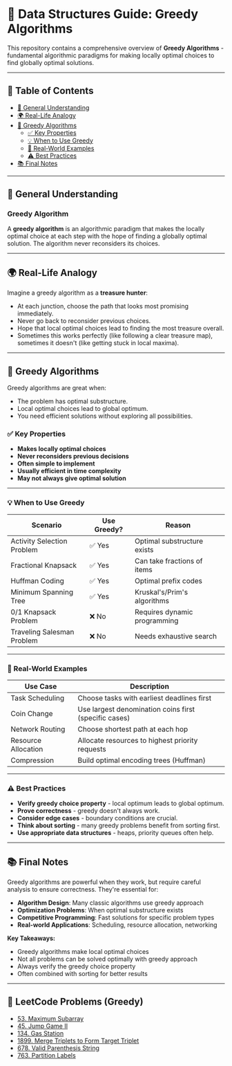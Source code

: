 # 🎯 Data Structures Guide: Greedy Algorithms

This repository contains a comprehensive overview of **Greedy Algorithms** - fundamental algorithmic paradigms for making locally optimal choices to find globally optimal solutions.

---

## 📑 Table of Contents

- [🧠 General Understanding](#-general-understanding)
- [🌍 Real-Life Analogy](#-real-life-analogy)
- [📘 Greedy Algorithms](#-greedy-algorithms)
  - [✅ Key Properties](#key-properties)
  - [💡 When to Use Greedy](#-when-to-use-greedy)
  - [🧪 Real-World Examples](#-real-world-examples)
  - [⚠️ Best Practices](#-best-practices)
- [📚 Final Notes](#-final-notes)

---

## 🧠 General Understanding

### Greedy Algorithm

A **greedy algorithm** is an algorithmic paradigm that makes the locally optimal choice at each step with the hope of finding a globally optimal solution. The algorithm never reconsiders its choices.

---

## 🌍 Real-Life Analogy

Imagine a greedy algorithm as a **treasure hunter**:

- At each junction, choose the path that looks most promising immediately.
- Never go back to reconsider previous choices.
- Hope that local optimal choices lead to finding the most treasure overall.
- Sometimes this works perfectly (like following a clear treasure map), sometimes it doesn't (like getting stuck in local maxima).

---

## 📘 Greedy Algorithms

Greedy algorithms are great when:
- The problem has optimal substructure.
- Local optimal choices lead to global optimum.
- You need efficient solutions without exploring all possibilities.

### ✅ Key Properties

- **Makes locally optimal choices**
- **Never reconsiders previous decisions**
- **Often simple to implement**
- **Usually efficient in time complexity**
- **May not always give optimal solution**

---

### 💡 When to Use Greedy

| Scenario                                   | Use Greedy? | Reason                          |
|-------------------------------------------|-----------|----------------------------------|
| Activity Selection Problem                | ✅ Yes     | Optimal substructure exists     |
| Fractional Knapsack                      | ✅ Yes     | Can take fractions of items     |
| Huffman Coding                           | ✅ Yes     | Optimal prefix codes            |
| Minimum Spanning Tree                    | ✅ Yes     | Kruskal's/Prim's algorithms     |
| 0/1 Knapsack Problem                     | ❌ No      | Requires dynamic programming    |
| Traveling Salesman Problem              | ❌ No      | Needs exhaustive search         |

---

### 🧪 Real-World Examples

| Use Case            | Description                                           |
|---------------------|-------------------------------------------------------|
| Task Scheduling     | Choose tasks with earliest deadlines first           |
| Coin Change         | Use largest denomination coins first (specific cases)|
| Network Routing     | Choose shortest path at each hop                      |
| Resource Allocation | Allocate resources to highest priority requests      |
| Compression         | Build optimal encoding trees (Huffman)               |

---

### ⚠️ Best Practices

- **Verify greedy choice property** - local optimum leads to global optimum.
- **Prove correctness** - greedy doesn't always work.
- **Consider edge cases** - boundary conditions are crucial.
- **Think about sorting** - many greedy problems benefit from sorting first.
- **Use appropriate data structures** - heaps, priority queues often help.

---

## 📚 Final Notes

Greedy algorithms are powerful when they work, but require careful analysis to ensure correctness. They're essential for:

- **Algorithm Design**: Many classic algorithms use greedy approach
- **Optimization Problems**: When optimal substructure exists
- **Competitive Programming**: Fast solutions for specific problem types
- **Real-world Applications**: Scheduling, resource allocation, networking

**Key Takeaways:**
- Greedy algorithms make local optimal choices
- Not all problems can be solved optimally with greedy approach
- Always verify the greedy choice property
- Often combined with sorting for better results

---

## 📝 LeetCode Problems (Greedy)

- [53. Maximum Subarray](./53.%20Maximum%20Subarray/)
- [45. Jump Game II](./45.%20Jump%20Game%20II/)
- [134. Gas Station](./134.%20Gas%20Station/)
- [1899. Merge Triplets to Form Target Triplet](./1899.%20Merge%20Triplets%20to%20Form%20Target%20Triplet/)
- [678. Valid Parenthesis String](./678.%20Valid%20Parenthesis%20String/)
- [763. Partition Labels](./763.%20Partition%20Labels/)
